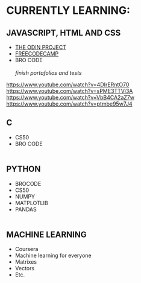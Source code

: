 # CURRENTLY LEARNING:
## JAVASCRIPT, HTML AND CSS ##
* [THE ODIN PROJECT](https://www.theodinproject.com/)
* [FREECODECAMP](https://www.freecodecamp.org/learn/javascript-algorithms-and-data-structures/basic-data-structures/create-complex-multi-dimensional-arrays) 
* BRO CODE <br/><br/>
_finish portafolios and tests_

https://www.youtube.com/watch?v=4DIrERntO70
https://www.youtube.com/watch?v=sPME3TTVi3A
https://www.youtube.com/watch?v=VbB4CA2aZ7w
https://www.youtube.com/watch?v=ptmbe95w7J4

## C ## 
* CS50 
* BRO CODE<br/><br/>
## PYTHON ## 
* BROCODE 
* CS50 
* NUMPY 
* MATPLOTLIB 
* PANDAS<br/><br/>
## MACHINE LEARNING ## 
* Coursera
* Machine learning for everyone
* Matrixes
* Vectors
* Etc.
